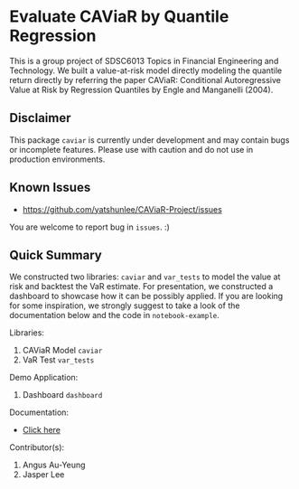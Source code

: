 # Evaluate CAViaR by Quantile Regression
This is a group project of SDSC6013 Topics in Financial Engineering and Technology. We built a value-at-risk model directly modeling the quantile return directly by referring the paper CAViaR: Conditional Autoregressive Value at Risk by Regression Quantiles by Engle and Manganelli (2004).

## Disclaimer
This package `caviar` is currently under development and may contain bugs or incomplete features. Please use with caution and do not use in production environments.

## Known Issues
- https://github.com/yatshunlee/CAViaR-Project/issues

You are welcome to report bug in `issues`. :)

## Quick Summary
We constructed two libraries: `caviar` and `var_tests` to model the value at risk and backtest the VaR estimate. For presentation, we constructed a dashboard to showcase how it can be possibly applied. If you are looking for some inspiration, we strongly suggest to take a look of the documentation below and the code in `notebook-example`.

Libraries:
1. CAViaR Model `caviar`
2. VaR Test `var_tests`

Demo Application:
1. Dashboard `dashboard`

Documentation:
- [Click here](./doc/README.md)

Contributor(s):
1. Angus Au-Yeung
2. Jasper Lee
